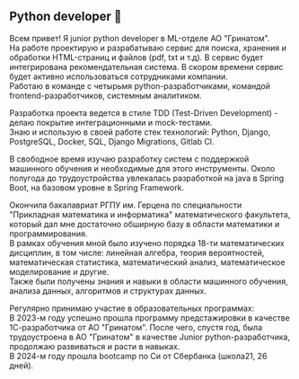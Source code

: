## Python developer 👋
Всем привет! Я junior python developer в ML-отделе АО "Гринатом". \
На работе проектирую и разрабатываю сервис для поиска, хранения и обработки HTML-страниц и файлов (pdf, txt и т.д). В сервис будет интегрирована рекомендательная система. В скором времени сервис будет активно использоваться сотрудниками компании. \
Работаю в команде с четырьмя python-разработчиками, командой frontend-разработчиков, системным аналитиком.

Разработка проекта ведется в стиле TDD (Test-Driven Development) - делаю покрытие интеграционными и mock-тестами. \
Знаю и использую в своей работе стек технологий: Python, Django, PostgreSQL, Docker, SQL, Django Migrations, Gitlab CI.


В свободное время изучаю разработку систем с поддержкой машинного обучения и необходимые для этого инструменты.
Около полугода до трудоустройства увлекалась разработкой на java в Spring Boot, на базовом уровне в Spring Framework. 

Окончила бакалавриат РГПУ им. Герцена по специальности "Прикладная математика и информатика" математического факультета, который дал мне достаточно обширную базу в области математики и программирования.\
В рамках обучения мной было изучено порядка 18-ти математических дисциплин, в том числе: линейная алгебра, теория вероятностей, математическая статистика, математический анализ, математическое моделирование и другие. \
Также были получены знания и навыки в области машинного обучения, анализа данных, алгоритмов и структурах данных.

Регулярно принимаю участие в образовательных программах:\
В 2023-м году успешно прошла программу предстажировки в качестве 1С-разработчика от АО "Гринатом". После чего, спустя год, была трудоустроена в АО "Гринатом" в качестве Junior python-разработчика, продолжаю развиваться и расти в навыках.\
В 2024-м году прошла bootcamp по Си от Сбербанка (школа21, 26 дней).

